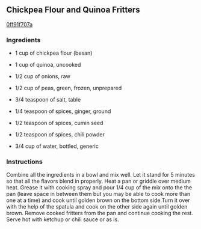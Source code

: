 ## Chickpea Flour and Quinoa Fritters

[0ff91f707a](http://tastykitchen.com/recipes/appetizers-and-snacks/chickpea-flour-and-quinoa-fritters/)

### Ingredients

 - 1 cup of chickpea flour (besan)

 - 1 cup of quinoa, uncooked

 - 1/2 cup of onions, raw

 - 1/2 cup of peas, green, frozen, unprepared

 - 3/4 teaspoon of salt, table

 - 1/4 teaspoon of spices, ginger, ground

 - 1/2 teaspoon of spices, cumin seed

 - 1/2 teaspoon of spices, chili powder

 - 3/4 cup of water, bottled, generic

### Instructions

Combine all the ingredients in a bowl and mix well. Let it stand for 5 minutes so that all the flavors blend in properly. Heat a pan or griddle over medium heat. Grease it with cooking spray and pour 1/4 cup of the mix onto the the pan (leave space in between them but you may be able to cook more than one at a time) and cook until golden brown on the bottom side.Turn it over with the help of the spatula and cook on the other side again until golden brown. Remove cooked fritters from the pan and continue cooking the rest. Serve hot with ketchup or chili sauce or as is.